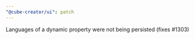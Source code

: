 ```yaml
---
"@cube-creator/ui": patch
---
```


Languages of a dynamic property were not being persisted (fixes #1303)
